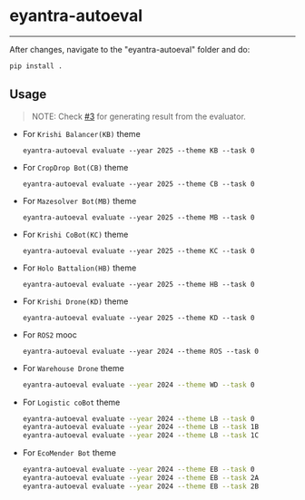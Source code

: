 # eyantra-autoeval

---
After changes, navigate to the "eyantra-autoeval" folder and do:
```sh
pip install .
```

## Usage

> NOTE: Check [#3][i3] for generating result from the evaluator.
- For `Krishi Balancer(KB)` theme
  ```
  eyantra-autoeval evaluate --year 2025 --theme KB --task 0
  ```

- For `CropDrop Bot(CB)` theme
  ```
  eyantra-autoeval evaluate --year 2025 --theme CB --task 0
  ```

- For `Mazesolver Bot(MB)` theme
  ```
  eyantra-autoeval evaluate --year 2025 --theme MB --task 0
  ```

- For `Krishi CoBot(KC)` theme
  ```
  eyantra-autoeval evaluate --year 2025 --theme KC --task 0
  ```

- For `Holo Battalion(HB)` theme
  ```
  eyantra-autoeval evaluate --year 2025 --theme HB --task 0
  ```

- For `Krishi Drone(KD)` theme
  ```
  eyantra-autoeval evaluate --year 2025 --theme KD --task 0
  ```

- For `ROS2` mooc
  ```
  eyantra-autoeval evaluate --year 2024 --theme ROS --task 0
  ```

- For `Warehouse Drone` theme
  ```sh
  eyantra-autoeval evaluate --year 2024 --theme WD --task 0
  ```

- For `Logistic coBot` theme
  ```sh
  eyantra-autoeval evaluate --year 2024 --theme LB --task 0
  eyantra-autoeval evaluate --year 2024 --theme LB --task 1B
  eyantra-autoeval evaluate --year 2024 --theme LB --task 1C
  ```


- For `EcoMender Bot` theme
  ```sh
  eyantra-autoeval evaluate --year 2024 --theme EB --task 0
  eyantra-autoeval evaluate --year 2024 --theme EB --task 2A
  eyantra-autoeval evaluate --year 2024 --theme EB --task 2B
  ```

[i3]: https://github.com/eYantra-Robotics-Competition/eyantra-autoeval/issues/3

